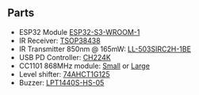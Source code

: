 
## Parts

* ESP32 Module [ESP32-S3-WROOM-1](https://www.espressif.com/sites/default/files/documentation/esp32-s3-wroom-1_wroom-1u_datasheet_en.pdf)
* IR Receiver: [TSOP38438](https://www.vishay.com/docs/82491/tsop382.pdf)
* IR Transmitter 850nm @ 165mW: [LL-503SIRC2H-1BE](https://www.tme.eu/Document/bbc76b3f66c79fcebc4b2a3071fa53b8/LL-503SIRC2H-1BE.pdf)
* USB PD Controller: [CH224K](https://www.laskakit.cz/user/related_files/ch224ds1.pdf)
* CC1101 868MHz module: [Small](https://ae01.alicdn.com/kf/H425240e05325482f9e129bee543d8c9eR.jpg) or [Large](https://ae01.alicdn.com/kf/S28ad7d5c77624d52bd05b87e7f74fee7y.jpg)
* Level shifter: [74AHCT1G125](https://www.ti.com/lit/ds/symlink/sn74ahct1g125.pdf)
* Buzzer: [LPT1440S-HS-05](https://www.tme.eu/Document/ccb72bb5ba4b269fcfcf63562faa0900/LPT1440S-HS-05-4.0-12-R.pdf)
